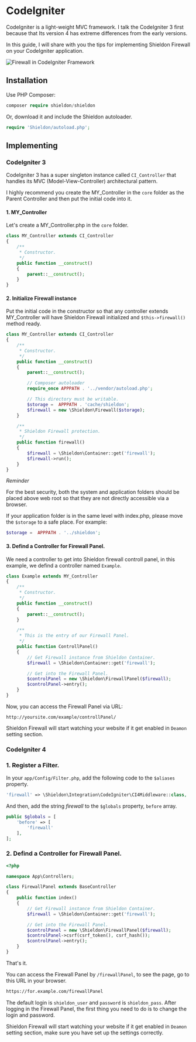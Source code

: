 # CodeIgniter

CodeIgniter is a light-weight MVC framework. I talk the CodeIgniter 3 first because that Its version 4 has extreme differences from the early versions.

In this guide, I will share with you the tips for implementing Shieldon Firewall on your CodeIgniter application.

![Firewall in CodeIgniter Framework](https://shieldon.io/images/home/codeigniter-framework-firewall.png)

## Installation

Use PHP Composer:

```php
composer require shieldon/shieldon
```

Or, download it and include the Shieldon autoloader.
```php
require 'Shieldon/autoload.php';
```

## Implementing

### CodeIgniter 3

CodeIgniter 3 has a super singleton instance called `CI_Controller` that handles its MVC (Model-View-Controller) architectural pattern.

I highly recommend you create the MY_Controller in the `core` folder as the Parent Controller and then put the initial code into it.

#### 1.  MY_Controller

Let's create a MY_Controller.php in the `core` folder.

```php
class MY_Controller extends CI_Controller
{
    /**
     * Constructor.
     */
    public function __construct()
    {
        parent::__construct();
    }
}
```

#### 2.  Initialize Firewall instance

Put the initial code in the constructor so that any controller extends MY_Controller will have Shieldon Firewall initialized and `$this->firewall()` method ready.

```php
class MY_Controller extends CI_Controller
{
    /**
     * Constructor.
     */
    public function __construct()
    {
        parent::__construct();

        // Composer autoloader
        require_once APPPATH . '../vendor/autoload.php';

        // This directory must be writable.
        $storage =  APPPATH . 'cache/shieldon';
        $firewall = new \Shieldon\Firewall($storage);
    }

    /**
     * Shieldon Firewall protection.
     */
    public function firewall()
    {
        $firewall = \Shieldon\Container::get('firewall');
        $firewall->run();
    }
}
```

*Reminder*

For the best security, both the system and application folders should be placed above web root so that they are not directly accessible via a browser.

If your application folder is in the same level with index.php, please move the `$storage` to a safe place. For example:

```php
$storage =  APPPATH . '../shieldon';
```

#### 3.  Defind a Controller for Firewall Panel.

We need a controller to get into Shieldon firewall controll panel, in this example, we defind a controller named `Example`.

```php
class Example extends MY_Controller
{
    /**
     * Constructor.
     */
    public function __construct()
    {
        parent::__construct();
    }

    /**
     * This is the entry of our Firewall Panel.
     */
    public function ControllPanel()
    {
        // Get Firewall instance from Shieldon Container.
        $firewall = \Shieldon\Container::get('firewall');

        // Get into the Firewall Panel.
        $controlPanel = new \Shieldon\FirewallPanel($firewall);
        $controlPanel->entry();
    }
}
```

Now, you can access the Firewall Panel via URL:

```plaintext
http://yoursite.com/example/controllPanel/
```

Shieldon Firewall will start watching your website if it get enabled in `Deamon` setting section.


### CodeIgniter 4

### 1. Register a Filter.

In your `app/Config/Filter.php`, add the following code to the `$aliases` property.

```php
'firewall' => \Shieldon\Integration\CodeIgniter\CI4Middleware::class,
```

And then, add the string *firewall* to the `$globals` property, `before` array.


```php
public $globals = [
    'before' => [
        'firewall'
    ],
];
```

### 2.  Defind a Controller for Firewall Panel.

```php
<?php 

namespace App\Controllers;

class FirewallPanel extends BaseController
{
    public function index()
    {
        // Get Firewall instance from Shieldon Container.
        $firewall = \Shieldon\Container::get('firewall');

        // Get into the Firewall Panel.
        $controlPanel = new \Shieldon\FirewallPanel($firewall);
        $controlPanel->csrf(csrf_token(), csrf_hash());
        $controlPanel->entry();
    }
}
```

That's it.

You can access the Firewall Panel by `/firewallPanel`, to see the page, go to this URL in your browser.

```bash
https://for.example.com/firewallPanel
```

The default login is `shieldon_user` and `password` is `shieldon_pass`. After logging in the Firewall Panel, the first thing you need to do is to change the login and password.

Shieldon Firewall will start watching your website if it get enabled in `Deamon` setting section, make sure you have set up the settings correctly.